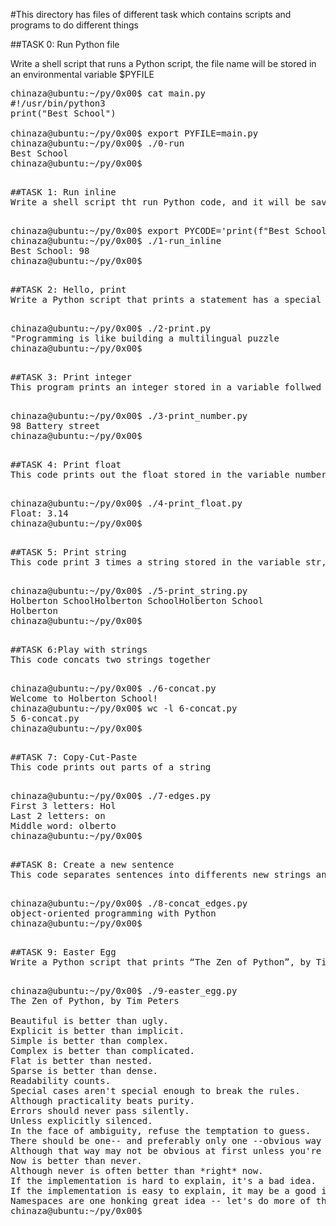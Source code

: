 #This directory has files of different task which contains scripts and programs to do different things

##TASK 0: Run Python file

Write a shell script that runs a Python script, the file name will be stored in an environmental variable $PYFILE

<pre>
chinaza@ubuntu:~/py/0x00$ cat main.py
#!/usr/bin/python3
print("Best School")

chinaza@ubuntu:~/py/0x00$ export PYFILE=main.py
chinaza@ubuntu:~/py/0x00$ ./0-run
Best School
chinaza@ubuntu:~/py/0x00$
<pre>

##TASK 1: Run inline
Write a shell script tht run Python code, and it will be saved in the environment variable $PYCODE

<pre>
chinaza@ubuntu:~/py/0x00$ export PYCODE='print(f"Best School: {88+10}")'
chinaza@ubuntu:~/py/0x00$ ./1-run_inline 
Best School: 98
chinaza@ubuntu:~/py/0x00$ 
<pre>

##TASK 2: Hello, print
Write a Python script that prints a statement has a special character followed by a new line using the function "print"

<pre>
chinaza@ubuntu:~/py/0x00$ ./2-print.py 
"Programming is like building a multilingual puzzle
chinaza@ubuntu:~/py/0x00$
<pre>

##TASK 3: Print integer
This program prints an integer stored in a variable follwed by a string the a new line

<pre>
chinaza@ubuntu:~/py/0x00$ ./3-print_number.py
98 Battery street
chinaza@ubuntu:~/py/0x00$
<pre>

##TASK 4: Print float
This code prints out the float stored in the variable number with a precision of 2 digits

<pre>
chinaza@ubuntu:~/py/0x00$ ./4-print_float.py
Float: 3.14
chinaza@ubuntu:~/py/0x00$ 
<pre>

##TASK 5: Print string
This code print 3 times a string stored in the variable str, followed by its first 9 characters.print 3 times a string stored in the variable str, followed by its first 9 characters.

<pre>
chinaza@ubuntu:~/py/0x00$ ./5-print_string.py 
Holberton SchoolHolberton SchoolHolberton School
Holberton
chinaza@ubuntu:~/py/0x00$ 
<pre>

##TASK 6:Play with strings
This code concats two strings together

<pre>
chinaza@ubuntu:~/py/0x00$ ./6-concat.py
Welcome to Holberton School!
chinaza@ubuntu:~/py/0x00$ wc -l 6-concat.py
5 6-concat.py
chinaza@ubuntu:~/py/0x00$ 
<pre>

##TASK 7: Copy-Cut-Paste
This code prints out parts of a string

<pre>
chinaza@ubuntu:~/py/0x00$ ./7-edges.py
First 3 letters: Hol
Last 2 letters: on
Middle word: olberto
chinaza@ubuntu:~/py/0x00$ 
<pre>

##TASK 8: Create a new sentence
This code separates sentences into differents new strings and concats them together to create a new sentence

<pre>
chinaza@ubuntu:~/py/0x00$ ./8-concat_edges.py
object-oriented programming with Python
chinaza@ubuntu:~/py/0x00$ 
<pre>

##TASK 9: Easter Egg
Write a Python script that prints “The Zen of Python”, by TimPeters, followed by a new line.

<pre>
chinaza@ubuntu:~/py/0x00$ ./9-easter_egg.py
The Zen of Python, by Tim Peters

Beautiful is better than ugly.
Explicit is better than implicit.
Simple is better than complex.
Complex is better than complicated.
Flat is better than nested.
Sparse is better than dense.
Readability counts.
Special cases aren't special enough to break the rules.
Although practicality beats purity.
Errors should never pass silently.
Unless explicitly silenced.
In the face of ambiguity, refuse the temptation to guess.
There should be one-- and preferably only one --obvious way to do it.
Although that way may not be obvious at first unless you're Dutch.
Now is better than never.
Although never is often better than *right* now.
If the implementation is hard to explain, it's a bad idea.
If the implementation is easy to explain, it may be a good idea.
Namespaces are one honking great idea -- let's do more of those!
chinaza@ubuntu:~/py/0x00$
<pre>
